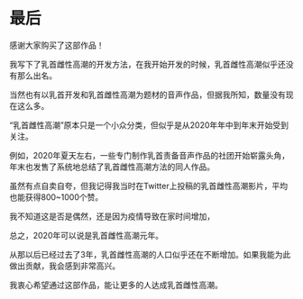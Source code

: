 # 最后 [​](#最后)

感谢大家购买了这部作品！

我写下了乳首雌性高潮的开发方法，在我开始开发的时候，乳首雌性高潮似乎还没有那么出名。

当然也有以乳首开发和乳首雌性高潮为题材的音声作品，但据我所知，数量没有现在这么多。

“乳首雌性高潮”原本只是一个小众分类，但似乎是从2020年年中到年末开始受到关注。

例如，2020年夏天左右，一些专门制作乳首责备音声作品的社团开始崭露头角，年末也发售了系统地总结了乳首雌性高潮方法的同人作品。

虽然有点自卖自夸，但我记得我当时在Twitter上投稿的乳首雌性高潮影片，平均也能获得800~1000个赞。

我不知道这是否是偶然，还是因为疫情导致在家时间增加，

总之，2020年可以说是乳首雌性高潮元年。

从那以后已经过去了3年，乳首雌性高潮的人口似乎还在不断增加。如果我能为此做出贡献，我会感到非常高兴。

我衷心希望通过这部作品，能让更多的人达成乳首雌性高潮。